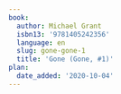 ```yaml
---
book:
  author: Michael Grant
  isbn13: '9781405242356'
  language: en
  slug: gone-gone-1
  title: 'Gone (Gone, #1)'
plan:
  date_added: '2020-10-04'
---
```

